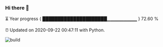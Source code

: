 ### Hi there 👋

⏳ Year progress  { █████████████████████▁▁▁▁▁▁▁▁▁ } 72.60 %

⏰ Updated on 2020-09-22 00:47:11 with Python.

![build](https://github.com/shenxianpeng/shenxianpeng/workflows/build/badge.svg)